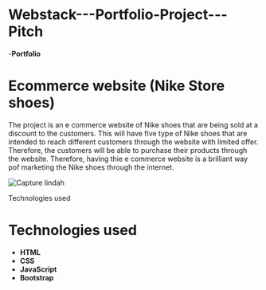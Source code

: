# Webstack---Portfolio-Project---Pitch
-**Portfolio**

# **Ecommerce website (Nike Store shoes)**

The project is an e commerce website  of Nike shoes that are being sold at a discount to the customers. This will have five type of Nike shoes that are intended to reach different customers through the website with limited offer.  
Therefore, the customers will be able to purchase their products through the website.
Therefore, having thie e commerce website is a brilliant way pof marketing the Nike shoes through the internet.

![Capture lindah](https://github.com/Sumbati10/Webstack---Portfolio-Project---Pitch/assets/105505214/7630c485-5f57-4f11-bd23-6fbf7f3c85fa)






Technologies used

# **Technologies used**

- **HTML**
- **CSS**
- **JavaScript**
- **Bootstrap**

